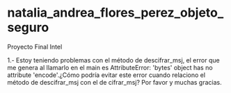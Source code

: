 # natalia_andrea_flores_perez_objeto_seguro
Proyecto Final Intel

1.- Estoy teniendo problemas con el método de descifrar_msj, el error que me genera al llamarlo en el main es AttributeError: 'bytes' object has no attribute 'encode'.¿Cómo podría evitar este error cuando relaciono el método de descifrar_msj con el de cifrar_msj? Por favor y muchas gracias.

